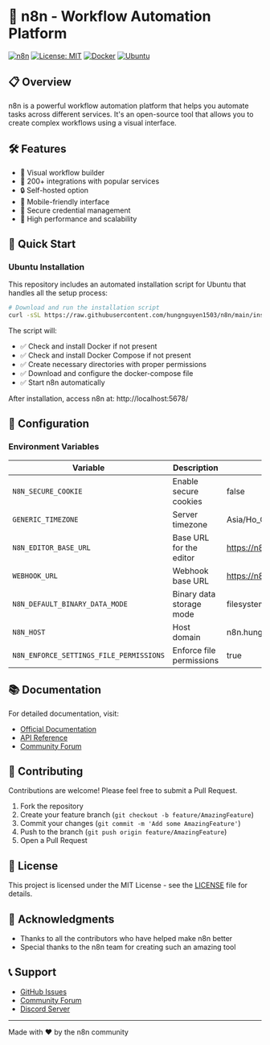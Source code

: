 # 🚀 n8n - Workflow Automation Platform

[![n8n](https://img.shields.io/badge/n8n-FF5E5B?style=for-the-badge&logo=n8n&logoColor=white)](https://n8n.io)
[![License: MIT](https://img.shields.io/badge/License-MIT-yellow.svg?style=for-the-badge)](https://opensource.org/licenses/MIT)
[![Docker](https://img.shields.io/badge/Docker-2496ED?style=for-the-badge&logo=docker&logoColor=white)](https://www.docker.com/)
[![Ubuntu](https://img.shields.io/badge/Ubuntu-E95420?style=for-the-badge&logo=ubuntu&logoColor=white)](https://ubuntu.com)

## 📋 Overview

n8n is a powerful workflow automation platform that helps you automate tasks across different services. It's an open-source tool that allows you to create complex workflows using a visual interface.

## 🛠️ Features

- 🔄 Visual workflow builder
- 🔌 200+ integrations with popular services
- 🔒 Self-hosted option
- 📱 Mobile-friendly interface
- 🔐 Secure credential management
- 🚀 High performance and scalability

## 🚀 Quick Start

### Ubuntu Installation

This repository includes an automated installation script for Ubuntu that handles all the setup process:

```bash
# Download and run the installation script
curl -sSL https://raw.githubusercontent.com/hungnguyen1503/n8n/main/install_n8n_ubuntu.sh | bash
```

The script will:
- ✅ Check and install Docker if not present
- ✅ Check and install Docker Compose if not present
- ✅ Create necessary directories with proper permissions
- ✅ Download and configure the docker-compose file
- ✅ Start n8n automatically

After installation, access n8n at: http://localhost:5678/

## 🔧 Configuration

### Environment Variables

| Variable | Description | Default |
|----------|-------------|---------|
| `N8N_SECURE_COOKIE` | Enable secure cookies | false |
| `GENERIC_TIMEZONE` | Server timezone | Asia/Ho_Chi_Minh |
| `N8N_EDITOR_BASE_URL` | Base URL for the editor | https://n8n.hungngquang.xyz/ |
| `WEBHOOK_URL` | Webhook base URL | https://n8n.hungngquang.xyz/ |
| `N8N_DEFAULT_BINARY_DATA_MODE` | Binary data storage mode | filesystem |
| `N8N_HOST` | Host domain | n8n.hungngquang.xyz |
| `N8N_ENFORCE_SETTINGS_FILE_PERMISSIONS` | Enforce file permissions | true |

## 📚 Documentation

For detailed documentation, visit:
- [Official Documentation](https://docs.n8n.io)
- [API Reference](https://docs.n8n.io/api/)
- [Community Forum](https://community.n8n.io)

## 🤝 Contributing

Contributions are welcome! Please feel free to submit a Pull Request.

1. Fork the repository
2. Create your feature branch (`git checkout -b feature/AmazingFeature`)
3. Commit your changes (`git commit -m 'Add some AmazingFeature'`)
4. Push to the branch (`git push origin feature/AmazingFeature`)
5. Open a Pull Request

## 📝 License

This project is licensed under the MIT License - see the [LICENSE](LICENSE) file for details.

## 🙏 Acknowledgments

- Thanks to all the contributors who have helped make n8n better
- Special thanks to the n8n team for creating such an amazing tool

## 📞 Support

- [GitHub Issues](https://github.com/n8n-io/n8n/issues)
- [Community Forum](https://community.n8n.io)
- [Discord Server](https://discord.gg/n8n)

---

Made with ❤️ by the n8n community
